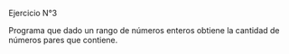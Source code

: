 Ejercicio N°3

Programa que dado un rango de números enteros obtiene la cantidad de números pares que contiene.